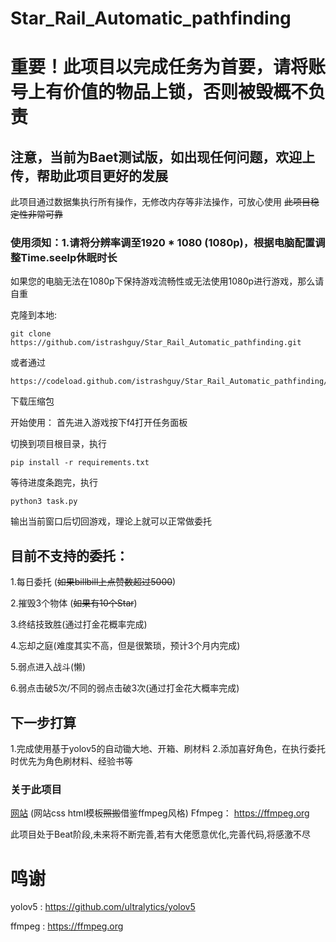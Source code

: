 # Star_Rail_Automatic_pathfinding

# 重要！此项目以完成任务为首要，请将账号上有价值的物品上锁，否则被毁概不负责

## 注意，当前为Baet测试版，如出现任何问题，欢迎上传，帮助此项目更好的发展

此项目通过数据集执行所有操作，无修改内存等非法操作，可放心使用  ~~此项目稳定性非常可靠~~

### 使用须知：1.请将分辨率调至1920 * 1080 (1080p)，根据电脑配置调整Time.seelp休眠时长 
如果您的电脑无法在1080p下保持游戏流畅性或无法使用1080p进行游戏，那么请自重



克隆到本地:
```
git clone https://github.com/istrashguy/Star_Rail_Automatic_pathfinding.git
```
或者通过
```
https://codeload.github.com/istrashguy/Star_Rail_Automatic_pathfinding/zip/refs/heads/main
```
下载压缩包


开始使用：
首先进入游戏按下f4打开任务面板

切换到项目根目录，执行
```
pip install -r requirements.txt
```
等待进度条跑完，执行
```
python3 task.py
```
输出当前窗口后切回游戏，理论上就可以正常做委托

## 目前不支持的委托：
1.每日委托 (~~如果billbill上点赞数超过5000~~)

2.摧毁3个物体 (~~如果有10个Star~~)

3.终结技致胜(通过打金花概率完成)

4.忘却之庭(难度其实不高，但是很繁琐，预计3个月内完成)

5.弱点进入战斗(懒)

6.弱点击破5次/不同的弱点击破3次(通过打金花大概率完成)

## 下一步打算

1.完成使用基于yolov5的自动锄大地、开箱、刷材料
2.添加喜好角色，在执行委托时优先为角色刷材料、经验书等

### 关于此项目

[网站](https://beefirm.top/)
(网站css html模板~~照搬~~借鉴ffmpeg风格)
Ffmpeg： https://ffmpeg.org

此项目处于Beat阶段,未来将不断完善,若有大佬愿意优化,完善代码,将感激不尽

# 鸣谢

yolov5 : https://github.com/ultralytics/yolov5

ffmpeg : https://ffmpeg.org


